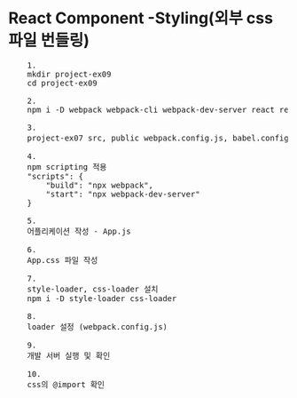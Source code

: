 # React Component -Styling(외부 css 파일 번들링)

<pre>
    1. 
    mkdir project-ex09
    cd project-ex09

    2. 
    npm i -D webpack webpack-cli webpack-dev-server react react-dom @babel/core babel-loader @babel/preset-env @babel/preset-react

    3.
    project-ex07 src, public webpack.config.js, babel.config.json 복사

    4.
    npm scripting 적용
    "scripts": {
        "build": "npx webpack",
        "start": "npx webpack-dev-server"
    }

    5.
    어플리케이션 작성 - App.js

    6.
    App.css 파일 작성

    7.
    style-loader, css-loader 설치
    npm i -D style-loader css-loader

    8.
    loader 설정 (webpack.config.js)

    9.
    개발 서버 실행 및 확인

    10.
    css의 @import 확인

</pre>
